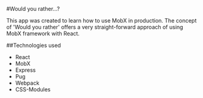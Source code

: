 #Would you rather...?

This app was created to learn how to use MobX in production. The concept of 'Would you rather' offers a very straight-forward approach of using MobX framework with React.


##Technologies used

* React
* MobX
* Express
* Pug
* Webpack
* CSS-Modules

